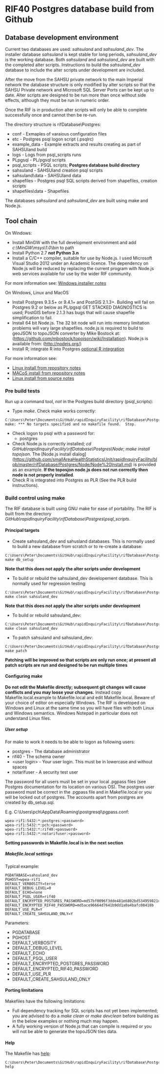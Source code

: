 # RIF40 Postgres database build from Github

## Database development environment

Current two databases are used: *sahsuland* and *sahsuland_dev*. The installer database *sahsuland* is kept stable for long periods, 
*sahsuland_dev* is the working database. Both *sahsuland* and *sahsuland_dev* are built with the completed alter 
scripts. Instructions to build the *sahsuland_dev* database to include the alter scripts under development are included.

After the move from the SAHSU private network to the main 
Imperial network the database structure is only modified by alter scripts so that the SAHSU Private network 
and Microsoft SQL Server Ports can be kept up to date. Alter scripts are designed to be run more than once without 
side effects, although they must be run in numeric order.

Once the RIF is in production alter scripts will only be able to complete successfully once and cannot then 
be re-run.

The directory structure is rifDatabase\Postgres\:

* conf            - Exmaples of varaious configuration files
* etc             - Postgres psql logon script (.psqlrc)
* example_data    - Example extracts and results creating as part of SAHSUland build
* logs            - Logs from psql_scripts runs
* PLpgsql         - PL/pgsql scripts
* psql_scripts    - PSQL scripts; **Postgres database build directory**
* sahsuland       - SAHSUland creation psql scripts
* sahsuland\data  - SAHSUland data
* shapefiles      - Postgres psql SQL scripts derived from shapefiles, creation scripts
* shapefiles\data - Shapefiles

The databases *sahsuland* and *sahsuland_dev* are built using make and Node.js. 

## Tool chain 

On Windows:

* Install MinGW with the full development environment and add *c:\MinGW\msys\1.0\bin* to path
* Install Python 2.7 **not Python 3.n**
* Install a C/C++ compiler, suitable for use by Node.js. I used Microsoft Visual Studio 2012 
  under an Academic licence. The dependency on Node.js will be reduced by replacing the current 
  program with Node.js web services available for use by the wider RIF community.

For more information see: [Windows installer notes](https://github.com/smallAreaHealthStatisticsUnit/rapidInquiryFacility/blob/master/rifDatabase/Postgres/docs/windows.md)

On Windows, Linux and MacOS

* Install Postgres 9.3.5+ or 9.4.1+ and PostGIS 2.1.3+. Building will fail on Postgres 9.2 or 
  below as PL/pgsql GET STACKED DIAGNOSTICS is used; PostGIS before 2.1.3 has bugs that will cause 
  shapefile simplification to fail.
* Install 64 bit Node.js. The 32 bit node will run into memory limitation problems will vary large 
  shapefiles. node.js is required to build to geoJSON to topoJSON converter by Mike Bostock at: 
  (https://github.com/mbostock/topojson/wiki/Installation). Node.js is available from: (http://nodejs.org/)
* Install R; integrate R into Postgres [optional R integration](https://github.com/smallAreaHealthStatisticsUnit/rapidInquiryFacility/blob/master/rifDatabase/Postgres/docs/plr.md)

For more information see: 

* [Linux install from repository notes](https://github.com/smallAreaHealthStatisticsUnit/rapidInquiryFacility/blob/master/rifDatabase/Postgres/docs/linux_repo.md)
* [MACoS install from repository notes](https://github.com/smallAreaHealthStatisticsUnit/rapidInquiryFacility/blob/master/rifDatabase/Postgres/docs/macos_repo.md)
* [Linux install from source notes](https://github.com/smallAreaHealthStatisticsUnit/rapidInquiryFacility/blob/master/rifDatabase/Postgres/docs/linux_source.md)

### Pre build tests

Run up a command tool, *not* in the Postgres build directory (psql_scripts):

* Type *make*. Check make works correctly:
```
C:\Users\Peter\Documents\GitHub\rapidInquiryFacility\rifDatabase\Postgres>make
make: *** No targets specified and no makefile found.  Stop.
```
* Check logon to psql with a password for:
  * postgres
* Check Node.js is correctly installed; *cd GitHub\rapidInquiryFacility\rifDatabase\Postgres\Node*; *make install topojson*. 
  The [Node.js install dialog]
(https://github.com/smallAreaHealthStatisticsUnit/rapidInquiryFacility/blob/master/rifDatabase/Postgres/Node/Node%20Install.md) is provided as an example.
  **If the toposjon node.js does not run correctly then node is not properly installed**. 
* Check R is integrated into Postgres as PLR (See the PLR build instructions).

### Build control using make

The RIF database is built using GNU make for ease of portability. The RIF is built from the directory 
*GitHub\rapidInquiryFacility\rifDatabase\Postgres\psql_scripts*.

#### Principal targets

* Create sahsuland_dev and sahusland databases. This is normally used to build a new database from scratch or to re-create a database:
```
C:\Users\Peter\Documents\GitHub\rapidInquiryFacility\rifDatabase\Postgres\psql_scripts> make db_setup
```
   **Note that this does not apply the alter scripts under development**
* To build or rebuild the sahsuland_dev developement database. This is normally used for regression testing:
```
C:\Users\Peter\Documents\GitHub\rapidInquiryFacility\rifDatabase\Postgres\psql_scripts> make clean sahsuland_dev
```
   **Note that this does not apply the alter scripts under development**
* To build or rebuild sahsuland_dev:
```
C:\Users\Peter\Documents\GitHub\rapidInquiryFacility\rifDatabase\Postgres\psql_scripts> make clean sahsuland_dev
```
* To patch sahsuland and sahsuland_dev:
```
C:\Users\Peter\Documents\GitHub\rapidInquiryFacility\rifDatabase\Postgres\psql_scripts> make patch
```
   **Patching will be improved so that scripts are only run once; at present all patch scripts are run and designed to be run multiple times**
#### Configuring make

**Do not edit the Makefile directly; subsequent git changes will cause conflicts and you may loose 
your changes.** Instead copy Makefile.local.example to Makefile.local and edit Makefile.local. Beware 
of your choice of editor on especially Windows. The RIF is developed on Windows and Linux at the same time so 
you will have files with both Linux <CR> and Windows <CRLF> semantics. Windows Notepad in particular 
does not understand Linux files.

##### User setup

For make to work it needs to be able to logon as following users:

* postgres     - The database administrator
* rif40        - The schema owner
* &lt;user login&gt; - Your user login. This must be in lowercase and without spaces
* notarifuser  - A security test user

The password for all users must be set in your local .pgpass files (see Postgres documentation for its location on various OS). 
The postgres user password must be correct in the .pgpass file and in Makefile.local or you will be locked out of postgres. 
The accounts apart from postgres are created by db_setup.sql.

E.g. C:\Users\pch\AppData\Roaming\postgresql\pgpass.conf:
```
wpea-rif1:5432:*:postgres:<password>
wpea-rif1:5432:*:pch:<password>
wpea-rif1:5432:*:rif40:<password>
wpea-rif1:5432:*:notarifuser:<password>
```

**Setting passwords in Makefile.local is in the next section**

##### Makefile.local settings

Typical example:
```
PGDATABASE=sahsuland_dev
PGHOST=wpea-rif1
DEFAULT_VERBOSITY=terse
DEFAULT_DEBUG_LEVEL=0
DEFAULT_ECHO=none
DEFAULT_PSQL_USER=rif40
DEFAULT_ENCRYPTED_POSTGRES_PASSWORD=md57bf0096f3dde481e6802bd534959821c
DEFAULT_ENCRYPTED_RIF40_PASSWORD=md5ace96664d7641b9dd1a0a4bafc08418b
DEFAULT_USE_PLR=Y
DEFAULT_CREATE_SAHSULAND_ONLY=Y
```

Parameters:

* PGDATABASE
* PGHOST
* DEFAULT_VERBOSITY
* DEFAULT_DEBUG_LEVEL
* DEFAULT_ECHO
* DEFAULT_PSQL_USER
* DEFAULT_ENCRYPTED_POSTGRES_PASSWORD
* DEFAULT_ENCRYPTED_RIF40_PASSWORD
* DEFAULT_USE_PLR
* DEFAULT_CREATE_SAHSULAND_ONLY

#### Porting limitations

Makefiles have the following limitations:

* Full dependency tracking for SQL scripts has not yet been implemented; you are advised to do a *make clean* 
  or *make devclean* before building as in the below examples or nothing much may happen.
* A fully working version of Node.js that can compile is required or you will not be able to generate the 
  topoJSON tiles data.

#### Help

The Makefile has [help](https://github.com/smallAreaHealthStatisticsUnit/rapidInquiryFacility/blob/master/rifDatabase/Postgres/psql_scripts/Make%20Help.md):

```
C:\Users\Peter\Documents\GitHub\rapidInquiryFacility\rifDatabase\Postgres\psql_scripts>make help
```
 
